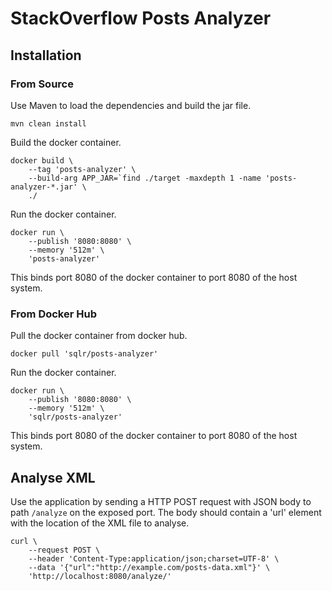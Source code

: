 # StackOverflow Posts Analyzer


## Installation

### From Source

Use Maven to load the dependencies and build the jar file.

```
mvn clean install
```

Build the docker container.

```
docker build \
    --tag 'posts-analyzer' \
    --build-arg APP_JAR=`find ./target -maxdepth 1 -name 'posts-analyzer-*.jar' \
    ./
```

Run the docker container.

```
docker run \
    --publish '8080:8080' \
    --memory '512m' \
    'posts-analyzer'
```

This binds port 8080 of the docker container to port 8080 of the host system.


### From Docker Hub

Pull the docker container from docker hub.

```
docker pull 'sqlr/posts-analyzer'
```

Run the docker container.

```
docker run \
    --publish '8080:8080' \
    --memory '512m' \
    'sqlr/posts-analyzer'
```

This binds port 8080 of the docker container to port 8080 of the host system.


## Analyse XML

Use the application by sending a HTTP POST request with JSON body to path `/analyze` on the exposed port.
The body should contain a 'url' element with the location of the XML file to analyse.

```
curl \
    --request POST \
    --header 'Content-Type:application/json;charset=UTF-8' \
    --data '{"url":"http://example.com/posts-data.xml"}' \
    'http://localhost:8080/analyze/'
```
